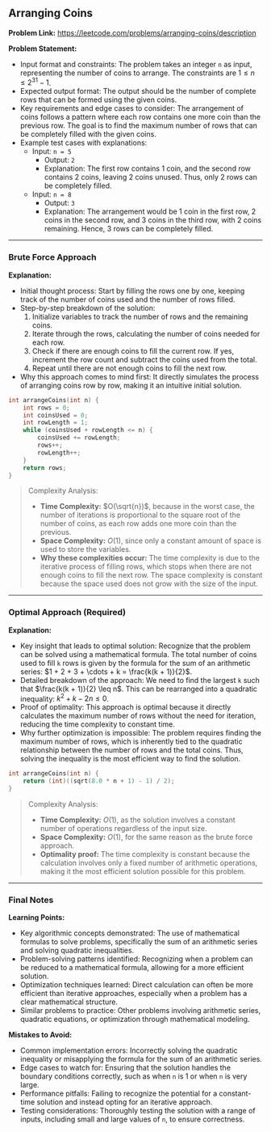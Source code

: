 ## Arranging Coins
**Problem Link:** https://leetcode.com/problems/arranging-coins/description

**Problem Statement:**
- Input format and constraints: The problem takes an integer `n` as input, representing the number of coins to arrange. The constraints are $1 \leq n \leq 2^{31} - 1$.
- Expected output format: The output should be the number of complete rows that can be formed using the given coins.
- Key requirements and edge cases to consider: The arrangement of coins follows a pattern where each row contains one more coin than the previous row. The goal is to find the maximum number of rows that can be completely filled with the given coins.
- Example test cases with explanations:
  - Input: `n = 5`
    - Output: `2`
    - Explanation: The first row contains 1 coin, and the second row contains 2 coins, leaving 2 coins unused. Thus, only 2 rows can be completely filled.
  - Input: `n = 8`
    - Output: `3`
    - Explanation: The arrangement would be 1 coin in the first row, 2 coins in the second row, and 3 coins in the third row, with 2 coins remaining. Hence, 3 rows can be completely filled.

---

### Brute Force Approach

**Explanation:**
- Initial thought process: Start by filling the rows one by one, keeping track of the number of coins used and the number of rows filled.
- Step-by-step breakdown of the solution:
  1. Initialize variables to track the number of rows and the remaining coins.
  2. Iterate through the rows, calculating the number of coins needed for each row.
  3. Check if there are enough coins to fill the current row. If yes, increment the row count and subtract the coins used from the total.
  4. Repeat until there are not enough coins to fill the next row.
- Why this approach comes to mind first: It directly simulates the process of arranging coins row by row, making it an intuitive initial solution.

```cpp
int arrangeCoins(int n) {
    int rows = 0;
    int coinsUsed = 0;
    int rowLength = 1;
    while (coinsUsed + rowLength <= n) {
        coinsUsed += rowLength;
        rows++;
        rowLength++;
    }
    return rows;
}
```

> Complexity Analysis:
> - **Time Complexity:** $O(\sqrt{n})$, because in the worst case, the number of iterations is proportional to the square root of the number of coins, as each row adds one more coin than the previous.
> - **Space Complexity:** $O(1)$, since only a constant amount of space is used to store the variables.
> - **Why these complexities occur:** The time complexity is due to the iterative process of filling rows, which stops when there are not enough coins to fill the next row. The space complexity is constant because the space used does not grow with the size of the input.

---

### Optimal Approach (Required)

**Explanation:**
- Key insight that leads to optimal solution: Recognize that the problem can be solved using a mathematical formula. The total number of coins used to fill `k` rows is given by the formula for the sum of an arithmetic series: $1 + 2 + 3 + \cdots + k = \frac{k(k + 1)}{2}$.
- Detailed breakdown of the approach: We need to find the largest `k` such that $\frac{k(k + 1)}{2} \leq n$. This can be rearranged into a quadratic inequality: $k^2 + k - 2n \leq 0$.
- Proof of optimality: This approach is optimal because it directly calculates the maximum number of rows without the need for iteration, reducing the time complexity to constant time.
- Why further optimization is impossible: The problem requires finding the maximum number of rows, which is inherently tied to the quadratic relationship between the number of rows and the total coins. Thus, solving the inequality is the most efficient way to find the solution.

```cpp
int arrangeCoins(int n) {
    return (int)((sqrt(8.0 * n + 1) - 1) / 2);
}
```

> Complexity Analysis:
> - **Time Complexity:** $O(1)$, as the solution involves a constant number of operations regardless of the input size.
> - **Space Complexity:** $O(1)$, for the same reason as the brute force approach.
> - **Optimality proof:** The time complexity is constant because the calculation involves only a fixed number of arithmetic operations, making it the most efficient solution possible for this problem.

---

### Final Notes

**Learning Points:**
- Key algorithmic concepts demonstrated: The use of mathematical formulas to solve problems, specifically the sum of an arithmetic series and solving quadratic inequalities.
- Problem-solving patterns identified: Recognizing when a problem can be reduced to a mathematical formula, allowing for a more efficient solution.
- Optimization techniques learned: Direct calculation can often be more efficient than iterative approaches, especially when a problem has a clear mathematical structure.
- Similar problems to practice: Other problems involving arithmetic series, quadratic equations, or optimization through mathematical modeling.

**Mistakes to Avoid:**
- Common implementation errors: Incorrectly solving the quadratic inequality or misapplying the formula for the sum of an arithmetic series.
- Edge cases to watch for: Ensuring that the solution handles the boundary conditions correctly, such as when `n` is 1 or when `n` is very large.
- Performance pitfalls: Failing to recognize the potential for a constant-time solution and instead opting for an iterative approach.
- Testing considerations: Thoroughly testing the solution with a range of inputs, including small and large values of `n`, to ensure correctness.